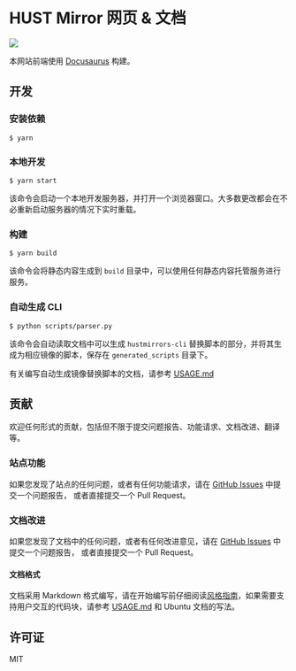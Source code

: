 # HUST Mirror 网页 & 文档

[![](https://img.shields.io/badge/Join_QQ-%E5%8D%8E%E7%A7%91%E5%A4%A7%E5%BC%80%E6%BA%90%E9%95%9C%E5%83%8F%E7%AB%99%E6%8A%80%E6%9C%AF%E4%BA%A4%E6%B5%81%E7%BE%A4-white?style=for-the-badge&color=76bad9&logo=qq&logoColor=76bad9)]( https://qm.qq.com/q/GxLlEDSdMI )

本网站前端使用 [Docusaurus](https://docusaurus.io/) 构建。

## 开发

### 安装依赖

```
$ yarn
```

### 本地开发

```
$ yarn start
```

该命令会启动一个本地开发服务器，并打开一个浏览器窗口。大多数更改都会在不必重新启动服务器的情况下实时重载。

### 构建

```
$ yarn build
```

该命令会将静态内容生成到 `build` 目录中，可以使用任何静态内容托管服务进行服务。

### 自动生成 CLI

```
$ python scripts/parser.py
```

该命令会自动读取文档中可以生成 `hustmirrors-cli` 替换脚本的部分，并将其生成为相应镜像的脚本，保存在 `generated_scripts` 目录下。

有关编写自动生成镜像替换脚本的文档，请参考 [USAGE.md](USAGE.md)


## 贡献

欢迎任何形式的贡献，包括但不限于提交问题报告、功能请求、文档改进、翻译等。

### 站点功能

如果您发现了站点的任何问题，或者有任何功能请求，请在
[GitHub Issues](https://github.com/hust-open-atom-club/hust-mirrors/issues) 中提交一个问题报告，
或者直接提交一个 Pull Request。


### 文档改进

如果您发现了文档中的任何问题，或者有任何改进意见，请在
[GitHub Issues](https://github.com/hust-open-atom-club/hust-mirrors/issues) 中提交一个问题报告，
或者直接提交一个 Pull Request。

#### 文档格式

文档采用 Markdown 格式编写，请在开始编写前仔细阅读[风格指南](https://docs.ubuntu.com/styleguide/en#interacting-with-ui-elements)，如果需要支持用户交互的代码块，请参考 [USAGE.md](USAGE.md) 和 Ubuntu 文档的写法。

## 许可证

MIT
